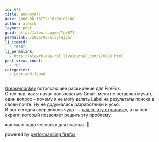 ```yaml
---
id: 671
title: аллилуйя!
date: 2006-08-13T22:16:00+02:00
author: alexrb
layout: post
guid: http://alexrb.name/?p=671
permalink: /2006/08/allylujya/
lj_itemid:
  - "666"
lj_permalink:
  - http://alexrb-aka-ral.livejournal.com/170708.html
post_views_count:
  - "6"
categories:
  - Lost-and-found
---
```

[Greasemonkey](http://greasemonkey.mozdev.org/) потрясающее расширение для FireFox.  
С тех пор, как я начал пользоваться Gmail, меня не оставлял мучать один вопрос &#8211; почему я не могу делать Label на результаты поиска в своей почте. Ну не додумались разработчики и усьо.  
И вот сегодня свершилось чудо &#8211; я [нашел эту страничку](http://persistent.info/archives/2005/03/01/gmail-searches), а на ней скрипт, который позволяет решить эту проблему.

как мало надо человеку для счастья. 🙂

<p class="poweredbyperformancing">
  powered by <a href="http://performancing.com/firefox">performancing firefox</a>
</p>